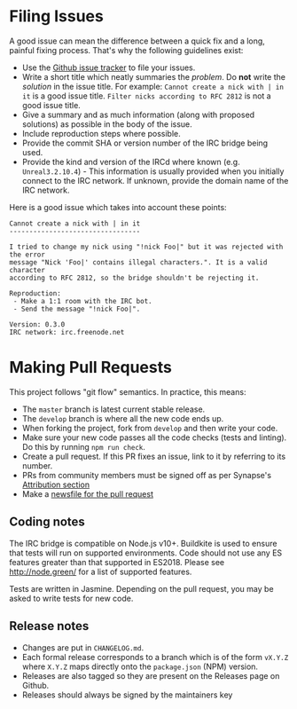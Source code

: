 # Filing Issues
A good issue can mean the difference between a quick fix and a long, painful fixing process. That's why the
following guidelines exist:

 - Use the [Github issue tracker](https://github.com/matrix-org/matrix-appservice-irc/issues) to file your issues.
 - Write a short title which neatly summaries the *problem*. Do **not** write the *solution* in the issue title.
   For example: `Cannot create a nick with | in it` is a good issue title. `Filter nicks according to RFC 2812`
   is not a good issue title.
 - Give a summary and as much information (along with proposed solutions) as possible in the body of the issue.
 - Include reproduction steps where possible.
 - Provide the commit SHA or version number of the IRC bridge being used.
 - Provide the kind and version of the IRCd where known (e.g. `Unreal3.2.10.4`) - This information is usually
   provided when you initially connect to the IRC network. If unknown, provide the domain name of the IRC network.
   
Here is a good issue which takes into account these points:
```
Cannot create a nick with | in it
---------------------------------

I tried to change my nick using "!nick Foo|" but it was rejected with the error
message "Nick 'Foo|' contains illegal characters.". It is a valid character
according to RFC 2812, so the bridge shouldn't be rejecting it.

Reproduction:
 - Make a 1:1 room with the IRC bot.
 - Send the message "!nick Foo|".
 
Version: 0.3.0
IRC network: irc.freenode.net
```

# Making Pull Requests
This project follows "git flow" semantics. In practice, this means:
 - The `master` branch is latest current stable release.
 - The `develop` branch is where all the new code ends up.
 - When forking the project, fork from `develop` and then write your code.
 - Make sure your new code passes all the code checks (tests and linting). Do this by running
   `npm run check`.
 - Create a pull request. If this PR fixes an issue, link to it by referring to its number.
 - PRs from community members must be signed off as per Synapse's [Attribution section](https://github.com/matrix-org/synapse/blob/master/CONTRIBUTING.rst#attribution)
 - Make a [newsfile for the pull request](https://github.com/matrix-org/synapse/blob/v1.4.0/CONTRIBUTING.rst#changelog)

## Coding notes
The IRC bridge is compatible on Node.js v10+. Buildkite is used to ensure that tests will run on
supported environments. Code should not use any ES features greater than that supported in ES2018.
Please see http://node.green/ for a list of supported features.
 
Tests are written in Jasmine. Depending on the pull request, you may be asked to write tests for
new code.

## Release notes
 - Changes are put in `CHANGELOG.md`.
 - Each formal release corresponds to a branch which is of the form `vX.Y.Z` where `X.Y.Z` maps
   directly onto the `package.json` (NPM) version.
 - Releases are also tagged so they are present on the Releases page on Github.
 - Releases should always be signed by the maintainers key
